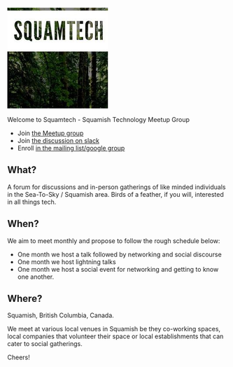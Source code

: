  ![Squamtech Logo](/assets/squamtech.jpg)

Welcome to Squamtech - Squamish Technology Meetup Group

- Join [the Meetup group](https://www.meetup.com/squamishtech/)
- Join [the discussion on slack](https://squamtech.slack.com)
- Enroll [in the mailing list/google group](mailto:squamtech+subscribe@googlegroups.com)

## What?

A forum for discussions and in-person gatherings of like minded individuals in the Sea-To-Sky / Squamish area. Birds of a feather, if you will, interested in all things tech.

## When?

We aim to meet monthly and propose to follow the rough schedule below:
* One month we host a talk followed by networking and social discourse
* One month we host lightning talks
* One month we host a social event for networking and getting to know one another.

## Where?

Squamish, British Columbia, Canada. 

We meet at various local venues in Squamish be they co-working spaces, local companies that volunteer their space or local establishments that can cater to social gatherings.

Cheers!
